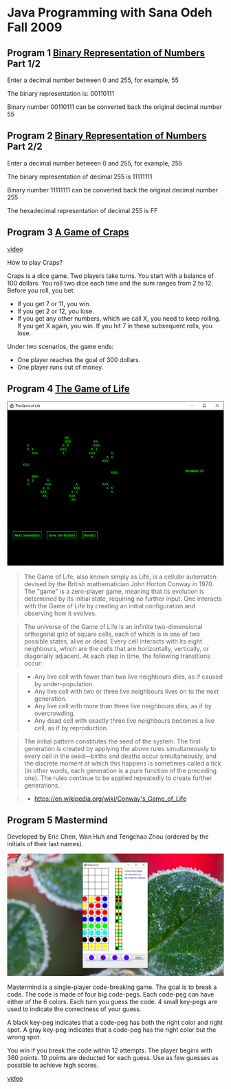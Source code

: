 # Java Programming with Sana Odeh Fall 2009

## Program 1 [Binary Representation of Numbers](https://web.archive.org/web/https://cs.nyu.edu/courses/fall07/V22.0101-003/asg1.htm) Part 1/2

Enter a decimal number between 0 and 255, for example, 55

The binary representation is: 00110111

Binary number 00110111 can be converted back the original decimal number 55

## Program 2 [Binary Representation of Numbers](https://web.archive.org/web/https://cs.nyu.edu/courses/fall07/V22.0101-003/asg1.htm) Part 2/2

Enter a decimal number between 0 and 255, for example, 255

The binary representation of decimal 255 is 11111111

Binary number 11111111 can be converted back the original decimal number 255

The hexadecimal representation of decimal 255 is FF

## Program 3 [A Game of Craps](https://web.archive.org/web/20201123033556/https://cs.nyu.edu/courses/fall07/V22.0101-003/asg4.htm)

[video](https://youtu.be/4RYa8g1v3RQ)

How to play Craps?

Craps is a dice game. Two players take turns. You start with a balance of 100 dollars. You roll two dice each time and the sum ranges from 2 to 12. Before you roll, you bet. 

* If you get 7 or 11, you win.
* If you get 2 or 12, you lose.
* If you get any other numbers, which we call X, you need to keep rolling. If you get X again, you win. If you hit 7 in these subsequent rolls, you lose.

Under two scenarios, the game ends: 
* One player reaches the goal of 300 dollars.
* One player runs out of money.

## Program 4 [The Game of Life](https://web.archive.org/web/20140228034851/https://cs.nyu.edu/courses/fall07/V22.0101-003/asg6.htm)

![](https://github.com/ffmaer/Java-Programming/raw/2020/4.Game-of-Life/images/big-bang.png?raw=true)

>The Game of Life, also known simply as Life, is a cellular automaton devised by the British mathematician John Horton Conway in 1970. The "game" is a zero-player game, meaning that its evolution is determined by its initial state, requiring no further input. One interacts with the Game of Life by creating an initial configuration and observing how it evolves.

>The universe of the Game of Life is an infinite two-dimensional orthogonal grid of square cells, each of which is in one of two possible states, alive or dead. Every cell interacts with its eight neighbours, which are the cells that are horizontally, vertically, or diagonally adjacent. At each step in time, the following transitions occur:

>* Any live cell with fewer than two live neighbours dies, as if caused by under-population.
>* Any live cell with two or three live neighbours lives on to the next generation.
>* Any live cell with more than three live neighbours dies, as if by overcrowding.
>* Any dead cell with exactly three live neighbours becomes a live cell, as if by reproduction.

>The initial pattern constitutes the seed of the system. The first generation is created by applying the above rules simultaneously to every cell in the seed—births and deaths occur simultaneously, and the discrete moment at which this happens is sometimes called a tick (in other words, each generation is a pure function of the preceding one). The rules continue to be applied repeatedly to create further generations.

>- https://en.wikipedia.org/wiki/Conway's_Game_of_Life

## Program 5 Mastermind

Developed by Eric Chen, Wan Huh and Tengchao Zhou (ordered by the initials of their last names).

![](https://github.com/ffmaer/Java-Programming/raw/2020/5.Mastermind/mastermind.png?raw=true)

Mastermind is a single-player code-breaking game. The goal is to break a code. The code is made of four big code-pegs. Each code-peg can have either of the 6 colors. Each turn you guess the code. 4 small key-pegs are used to indicate the correctness of your guess.

A black key-peg indicates that a code-peg has both the right color and right spot.
A gray key-peg indicates that a code-peg has the right color but the wrong spot.

You win if you break the code within 12 attempts. The player begins with 360 points. 10 points are deducted for each guess. Use as few guesses as possible to achieve high scores.

[video](https://youtu.be/PaYEeUcSEx4)
